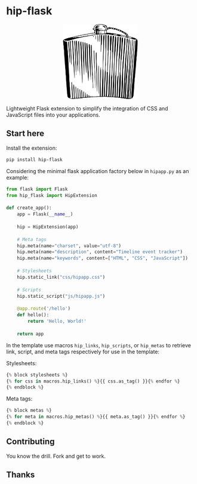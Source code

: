 # hip-flask

<p align="center">
    <img src="https://raw.githubusercontent.com/rancorm/hip-flask/main/flask.svg" width="200" height="200" alt="Hip flask" />
</p>

Lightweight Flask extension to simplify the integration of CSS and JavaScript files
into your applications.

## Start here 

Install the extension:

```sh
pip install hip-flask
```

Considering the minimal flask application factory below in `hipapp.py` as an example:

```python
from flask import Flask
from hip_flask import HipExtension

def create_app():
    app = Flask(__name__)

    hip = HipExtension(app)

    # Meta tags
    hip.meta(name="charset", value="utf-8")
    hip.meta(name="description", content="Timeline event tracker")
    hip.meta(name="keywords", content=["HTML", "CSS", "JavaScript"])
    
    # Stylesheets
    hip.static_link("css/hipapp.css")

    # Scripts
    hip.static_script("js/hipapp.js")

    @app.route('/hello')
    def hello():
        return 'Hello, World!'

    return app
```

In the template use macros `hip_links`, `hip_scripts`, or `hip_metas` to retrieve link,
script, and meta tags respectively for use in the template:

Stylesheets:

```python
{% block stylesheets %}
{% for css in macros.hip_links() %}{{ css.as_tag() }}{% endfor %}
{% endblock %}
```

Meta tags:

```python
{% block metas %}
{% for meta in macros.hip_metas() %}{{ meta.as_tag() }}{% endfor %}
{% endblock %}
```

## Contributing

You know the drill. Fork and get to work.

## Thanks
